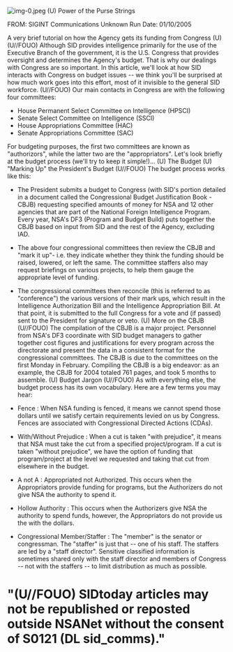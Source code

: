 ![img-0.jpeg](img-0.jpeg)
(U) Power of the Purse Strings

FROM: SIGINT Communications
Unknown
Run Date: 01/10/2005

A very brief tutorial on how the Agency gets its funding from Congress (U)
(U//FOUO) Although SID provides intelligence primarily for the use of the Executive Branch of the government, it is the U.S. Congress that provides oversight and determines the Agency's budget. That is why our dealings with Congress are so important. In this article, we'll look at how SID interacts with Congress on budget issues -- we think you'll be surprised at how much work goes into this effort, most of it invisible to the general SID workforce.
(U//FOUO) Our main contacts in Congress are with the following four committees:

- House Permanent Select Committee on Intelligence (HPSCI)
- Senate Select Committee on Intelligence (SSCI)
- House Appropriations Committee (HAC)
- Senate Appropriations Committee (SAC)

For budgeting purposes, the first two committees are known as "authorizors", while the latter two are the "appropriators". Let's look briefly at the budget process (we'll try to keep it simple!)...
(U) The Budget
(U) "Marking Up" the President's Budget
(U//FOUO) The budget process works like this:

- The President submits a budget to Congress (with SID's portion detailed in a document called the Congressional Budget Justification Book - CBJB) requesting specified amounts of money for NSA and 12 other agencies that are part of the National Foreign Intelligence Program. Every year, NSA's DF3 (Program and Budget Build) puts together the CBJB based on input from SID and the rest of the Agency, excluding IAD.
- The above four congressional committees then review the CBJB and "mark it up"- i.e. they indicate whether they think the funding should be raised, lowered, or left the same. The committee staffers also may request briefings on various projects, to help them gauge the appropriate level of funding.
- The congressional committees then reconcile (this is referred to as "conference") the various versions of their mark ups, which result in the Intelligence Authorization Bill and the Intelligence Appropriation Bill. At that point, it is submitted to the full Congress for a vote and (if passed) sent to the President for signature or veto.
(U) More on the CBJB
(U//FOUO) The compilation of the CBJB is a major project. Personnel from NSA's DF3 coordinate with SID budget managers to gather together cost figures and justifications for every program across the directorate and present the data in a consistent format for the congressional committees. The CBJB is due to the committees on the first Monday in February. Compiling the CBJB is a big endeavor: as an example, the CBJB for 2004 totaled 761 pages, and took 5 months to assemble.
(U) Budget Jargon
(U//FOUO) As with everything else, the budget process has its own vocabulary. Here are a few
terms you may hear:

- Fence : When NSA funding is fenced, it means we cannot spend those dollars until we satisfy certain requirements levied on us by Congress. Fences are associated with Congressional Directed Actions (CDAs).
- With/Without Prejudice : When a cut is taken "with prejudice", it means that NSA must take the cut from a specified project/program. If a cut is taken "without prejudice", we have the option of funding that program/project at the level we requested and taking that cut from elsewhere in the budget.
- A not A : Appropriated not Authorized. This occurs when the Appropriators provide funding for programs, but the Authorizers do not give NSA the authority to spend it.
- Hollow Authority : This occurs when the Authorizers give NSA the authority to spend funds, however, the Appropriators do not provide us the with the dollars.
- Congressional Member/Staffer : The "member" is the senator or congressman. The "staffer" is just that -- one of his staff. The staffers are led by a "staff director". Sensitive classified information is sometimes shared only with the staff director and members of Congress -- not with the staffers -- to limit distribution as much as possible.


# "(U//FOUO) SIDtoday articles may not be republished or reposted outside NSANet without the consent of S0121 (DL sid_comms)."
